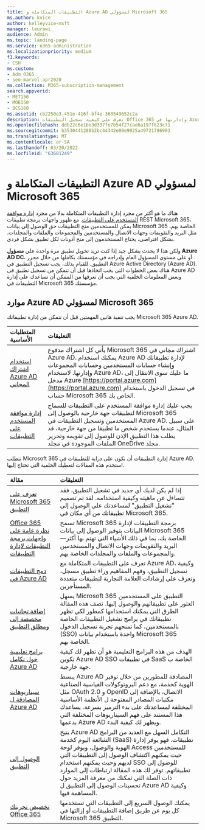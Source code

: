 ```yaml
---
title: التطبيقات المتكاملة و Azure AD لمسؤولي Microsoft 365
ms.author: kvice
author: kelleyvice-msft
manager: laurawi
audience: Admin
ms.topic: landing-page
ms.service: o365-administration
ms.localizationpriority: medium
f1.keywords:
- CSH
ms.custom:
- Adm_O365
- seo-marvel-apr2020
ms.collection: M365-subscription-management
search.appverid:
- MET150
- MOE150
- BCS160
ms.assetid: cb2250e3-451e-416f-bf4e-363549652c2a
description: تعرف على كيفية تسجيل التطبيقات Office 365 وإدارتها في Azure AD، مما يسمح بتخويلات التطبيق على **مسؤول Azure AD DC** أو مستوى **المسؤول العام.**
ms.openlocfilehash: ddb22c6e1be3d337fe7b54f27cae6a197f823c71
ms.sourcegitcommit: b3530441288b2bc44342e00e9025a49721796903
ms.translationtype: MT
ms.contentlocale: ar-SA
ms.lasthandoff: 03/20/2022
ms.locfileid: "63681249"
---
```

# <a name="integrated-apps-and-azure-ad-for-microsoft-365-administrators"></a>التطبيقات المتكاملة و Azure AD لمسؤولي Microsoft 365

هناك ما هو أكثر من مجرد إدارة التطبيقات المتكاملة بدلا من مجرد [إدارة موافقة المستخدم على التطبيقات](../admin/misc/user-consent.md). مع ظهور واجهات برمجة تطبيقات REST Microsoft 365، يمكن للمستخدمين منح التطبيقات حق الوصول إلى بيانات Microsoft 365 الخاصة بهم، مثل البريد والتقويمات وجهات الاتصال والمستخدمين والمجموعات والملفات والمجلدات. بشكل افتراضي، يحتاج المستخدمون إلى منح أذونات لكل تطبيق بشكل فردي. 

ولكن هذا لا يحدث بشكل جيد إذا كنت تريد تخويل تطبيق مرة واحدة على **مسؤول Azure AD DC**، أو على مستوى  المسؤول العام وإدراجه في مؤسستك بكاملها من خلال محرر التطبيق. للقيام بذلك، يجب تسجيل التطبيق في Azure Active Directory (Azure AD). هناك بعض الخطوات التي يجب اتخاذها قبل أن تتمكن من تسجيل تطبيق في Azure AD وبعض المعلومات الخلفية التي يجب أن تعرفها من الممكن أن تساعدك على إدارة التطبيقات في Microsoft 365 مؤسستك.
  
## <a name="azure-ad-resources-for-microsoft-365-admins"></a>موارد Azure AD لمسؤولي Microsoft 365

يجب تنفيذ هاتين المهمتين قبل أن تتمكن من إدارة تطبيقاتك Microsoft 365 Azure AD.
  
|المتطلبات الأساسية|التعليقات|
|:-----|:-----|
|[استخدام اشتراك Azure AD المجاني](../compliance/use-your-free-azure-ad-subscription-in-office-365.md) <br/> |يأتي كل اشتراك مدفوع Microsoft 365 اشتراك مجاني في Azure AD. يمكنك استخدام Azure AD لإدارة تطبيقاتك وإنشاء حسابات المستخدمين وحسابات المجموعات وإدارتها. لاستخدام Azure AD، ما عليك سوى الانتقال إلى مدخل Azure [https://portal.azure.com](https://portal.azure.com) في تسجيل الدخول باستخدام حساب Microsoft 365 الخاص بك.  <br/> |
|[إدارة موافقة المستخدم على التطبيقات](../admin/misc/user-consent.md) <br/> |يجب عليك إدارة موافقة المستخدم على التطبيقات للسماح لتطبيقات جهة خارجية بالوصول إلى Microsoft 365 المستخدمين وتسجيل التطبيقات في Azure AD. على سبيل المثال، عندما يستخدم شخص ما تطبيقا من جهة خارجية، قد يطلب هذا التطبيق الإذن للوصول إلى تقويمه وتحرير الملفات الموجودة في مجلد OneDrive مجلد.  <br/> |
   
تتطلب Microsoft 365 إدارة التطبيقات أن تكون على دراية للتطبيقات في Azure AD. استخدم هذه المقالات لتعطيك الخلفية التي تحتاج إليها.
  
|مقالة|التعليقات|
|:-----|:-----|
|[تعرف على Microsoft 365 التطبيق](https://support.microsoft.com/office/meet-the-microsoft-365-app-launcher-79f12104-6fed-442f-96a0-eb089a3f476a) <br/> |إذا لم يكن لديك أي جديد في تشغيل التطبيق، فقد تتساءل عن ماهيته وكيفية استخدامه. لقد تم تصميم "تشغيل التطبيق" لمساعدتك على الوصول إلى تطبيقاتك من أي مكان في Microsoft 365.  <br/> |
|[Office 365 نظرة عامة على واجهات برمجة التطبيقات لإدارة التطبيقات](/office/office-365-management-api/office-365-management-apis-overview) <br/> |تسمح Microsoft 365 برمجة التطبيقات لإدارة البيانات بتوفير الوصول إلى بيانات Microsoft 365 الخاصة بك، بما في ذلك الأشياء التي تهتم بها أكثر— البريد والتقويمات وجهات الاتصال والمستخدمين والمجموعات والملفات والمجلدات الخاصة بهم. <br/> |
|[دمج التطبيقات في Azure AD](/azure/active-directory/develop/quickstart-v1-add-azure-ad-app) <br/> | تعرف على التطبيقات المتكاملة مع Azure AD، وكيفية تسجيل التطبيق، وفهم المفاهيم وراء تطبيق مسجل، وتعرف على إرشادات العلامة التجارية لتطبيقات متعددة المستأجرين.  <br/> |
|[إضافة تجانبات مخصصة إلى ومطلق التطبيق](/office365/admin/manage/customize-the-app-launcher)  <br/> |يسهل Microsoft 365 التطبيق على المستخدمين العثور على تطبيقاتهم والوصول إليها. تصف هذه المقالة الطرق التي يمكنك استخدامها كمطور لكي تظهر تطبيقاتك في برامج تشغيل التطبيقات الخاصة بالمستخدمين، كما تمنحهم تجربة تسجيل الدخول (SSO) واحدة باستخدام بيانات Microsoft 365 الخاصة بهم.  <br/> |
|[برامج تعليمية حول تكامل Azure AD](/azure/active-directory/saas-apps/tutorial-list) <br/> |الهدف من هذه البرامج التعليمية هو أن تظهر لك كيفية تكوين Azure AD SSO في تطبيقات SaaS الخاصة ب جهة خارجية.  <br/> |
|[سيناريوهات المصادقة ل Azure AD](/azure/active-directory/develop/authentication-vs-authorization) <br/> |يبسط Azure AD المصادقة للمطورين من خلال توفير الهوية كخدمة، مع دعم البروتوكولات القياسية الصناعية مثل OAuth 2.0 و OpenID الاتصال، بالإضافة إلى مكتبات المصادر المفتوحة ل الأنظمة الأساسية المختلفة لمساعدتك على بدء الترميز بسرعة. يساعدك هذا المستند على فهم السيناريوهات المختلفة التي يدعمها Azure AD ويظهر لك كيفية البدء.  <br/> |
|[الوصول إلى التطبيق](/azure/active-directory/manage-apps/what-is-access-management) <br/> |يتيح Azure AD التكامل السهل مع العديد من البرامج الشائعة اليوم كخدمة (SaaS) تطبيقات. فهو يوفر إدارة الهوية والوصول، ويوفر لوحة Access للمستخدمين حيث يمكنهم اكتشاف الوصول إلى التطبيقات التي لديهم وحيث يمكنهم استخدام SSO للوصول إلى تطبيقاتهم. توفر لك هذه المقالة ارتباطات إلى الموارد ذات الصلة التي تمكنك من معرفة المزيد حول تحسينات الوصول إلى التطبيق ل Azure AD وكيفية المساهمة فيها.  <br/> |
|[تخصيص تجربتك Office 365](https://support.microsoft.com/office/personalize-your-office-365-experience-eb34a21b-52fa-4fbf-a8d5-146132242985) <br/> |يمكنك الوصول السريع إلى التطبيقات التي تستخدمها كل يوم عن طريق إضافة التطبيقات أو إزالتها في Microsoft 365 التطبيق.  <br/> |
